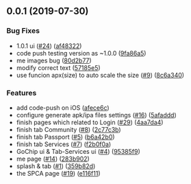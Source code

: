 ## 0.0.1 (2019-07-30)


### Bug Fixes

* 1.0.1 ui ([#24](https://github.com/Unity-Labs-Development/gochip/issues/24)) ([af48322](https://github.com/Unity-Labs-Development/gochip/commit/af48322))
* code push testing version as ~1.0.0 ([9fa86a5](https://github.com/Unity-Labs-Development/gochip/commit/9fa86a5))
* me images bug ([80d2b77](https://github.com/Unity-Labs-Development/gochip/commit/80d2b77))
* modify correct text ([57185e5](https://github.com/Unity-Labs-Development/gochip/commit/57185e5))
* use funcion apx(size) to auto scale the size ([#9](https://github.com/Unity-Labs-Development/gochip/issues/9)) ([8c6a340](https://github.com/Unity-Labs-Development/gochip/commit/8c6a340))


### Features

* add code-push on iOS ([afece6c](https://github.com/Unity-Labs-Development/gochip/commit/afece6c))
* configure generate apk/ipa files settings ([#16](https://github.com/Unity-Labs-Development/gochip/issues/16)) ([5afaddd](https://github.com/Unity-Labs-Development/gochip/commit/5afaddd))
* finish pages which related to Login ([#29](https://github.com/Unity-Labs-Development/gochip/issues/29)) ([4aa7da4](https://github.com/Unity-Labs-Development/gochip/commit/4aa7da4))
* finish tab Community ([#8](https://github.com/Unity-Labs-Development/gochip/issues/8)) ([2c77c3b](https://github.com/Unity-Labs-Development/gochip/commit/2c77c3b))
* finish tab Passport ([#5](https://github.com/Unity-Labs-Development/gochip/issues/5)) ([b6a42b0](https://github.com/Unity-Labs-Development/gochip/commit/b6a42b0))
* finish tab Services ([#7](https://github.com/Unity-Labs-Development/gochip/issues/7)) ([f2b0f0a](https://github.com/Unity-Labs-Development/gochip/commit/f2b0f0a))
* GoChip ui & Tab-Services ui ([#4](https://github.com/Unity-Labs-Development/gochip/issues/4)) ([95385f9](https://github.com/Unity-Labs-Development/gochip/commit/95385f9))
* me page ([#14](https://github.com/Unity-Labs-Development/gochip/issues/14)) ([283b902](https://github.com/Unity-Labs-Development/gochip/commit/283b902))
* splash & tab ([#1](https://github.com/Unity-Labs-Development/gochip/issues/1)) ([359b82d](https://github.com/Unity-Labs-Development/gochip/commit/359b82d))
* the SPCA page ([#19](https://github.com/Unity-Labs-Development/gochip/issues/19)) ([e116f11](https://github.com/Unity-Labs-Development/gochip/commit/e116f11))



